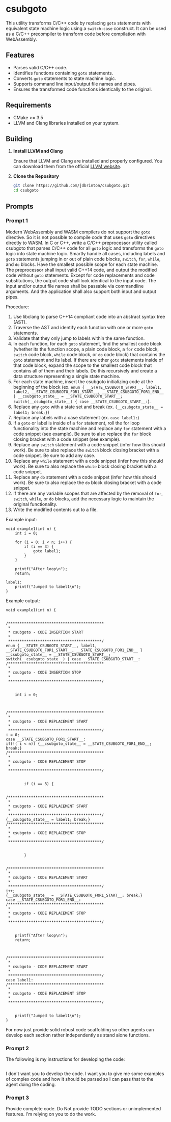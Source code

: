 # csubgoto

This utility transforms C/C++ code by replacing `goto` statements with equivalent state machine logic using a `switch-case` construct. It can be used as a C/C++ precompiler to transform code before compilation with WebAssembly.

## Features

- Parses valid C/C++ code.
- Identifies functions containing `goto` statements.
- Converts `goto` statements to state machine logic.
- Supports command line input/output file names and pipes.
- Ensures the transformed code functions identically to the original.

## Requirements

- CMake >= 3.5
- LLVM and Clang libraries installed on your system.

## Building

1. **Install LLVM and Clang**

   Ensure that LLVM and Clang are installed and properly configured. You can download them from the official [LLVM website](https://llvm.org/).

2. **Clone the Repository**

   ```bash
   git clone https://github.com/jdbrinton/csubgoto.git
   cd csubgoto

## Prompts

### Prompt 1

Modern WebAssembly and WASM compilers do not support the `goto` directive. So it is not possible to compile code that uses `goto` directives directly to WASM. In C or C++, write a C/C++ preprocessor utility called csubgoto that parses C/C++ code for all `goto` logic and transforms the `goto` logic into state machine logic. Smartly handle all cases, including labels and `goto` statements jumping in or out of plain code blocks, `switch`, `for`, `while`, and `do` blocks. Have the smallest possible scope for each state machine. The preprocessor shall input valid C++14 code, and output the modified code without `goto` statements. Except for code replacements and code substitutions, the output code shall look identical to the input code. The input and/or output file names shall be passable via commandline arguments. And the application shall also support both input and output pipes.

Procedure:
1. Use libclang to parse C++14 compliant code into an abstract syntax tree (AST).
2. Traverse the AST and identify each function with one or more `goto` statements.
3. Validate that they only jump to labels within the same function.
4. In each function, for each `goto` statement, find the smallest code block (whether its the function scope, a plain code block, a `for` code block, `switch` code block, `while` code block, or `do` code block) that contains the `goto` statement and its label. If there are other `goto` statements inside of that code block, expand the scope to the smallest code block that contains all of them and their labels. Do this recursively and create a data structure representing a single state machine.
5. For each state machine, insert the csubgoto initializing code at the beginning of the block (ex. `enum { __STATE_CSUBGOTO_START__, label1, label2, __STATE_CSUBGOTO_FOR1_START__, __STATE_CSUBGOTO_FOR1_END__ } __csubgoto_state__ = __STATE_CSUBGOTO_START__; switch(__csubgoto_state__) { case __STATE_CSUBGOTO_START__:`).
6. Replace any `goto` with a state set and break (ex. `{__csubgoto_state__ = label1; break;}`)
7. Replace any labels with a case statement (ex. `case label1:`)
8. If a `goto` or label is inside of a `for` statement, roll the for loop functionality into the state machine and replace any `for` statement with a code snippet (see example). Be sure to also replace the `for` block closing bracket with a code snippet (see example).
9. Replace any `switch` statement with a code snippet (infer how this should work). Be sure to also replace the `switch` block closing bracket with a code snippet. Be sure to add any case.
10. Replace any `while` statement with a code snippet (infer how this should work). Be sure to also replace the `while` block closing bracket with a code snippet.
11. Replace any `do` statement with a code snippet (infer how this should work). Be sure to also replace the `do` block closing bracket with a code snippet.
12. If there are any variable scopes that are affected by the removal of `for`, `switch`, `while`, or `do` blocks, add the necessary logic to maintain the original functionality.
12. Write the modified contents out to a file.


Example input:
```
void example1(int n) {
    int i = 0;

    for (i = 0; i < n; i++) {
        if (i == 3) {
            goto label1;
        }
    }

    printf("After loop\n");
    return;

label1:
    printf("Jumped to label1\n");
}
```

Example output:
```
void example1(int n) {


/******************************************
 *
 * csubgoto - CODE INSERTION START
 *
 *****************************************/
enum { __STATE_CSUBGOTO_START__, label1, __STATE_CSUBGOTO_FOR1_START__, __STATE_CSUBGOTO_FOR1_END__ } __csubgoto_state__ = __STATE_CSUBGOTO_START__; switch(__csubgoto_state__) { case __STATE_CSUBGOTO_START__:
/******************************************
 *
 * csubgoto - CODE INSERTION STOP
 *
 *****************************************/


    int i = 0;



/******************************************
 *
 * csubgoto - CODE REPLACEMENT START
 *
 *****************************************/
i = 0;
case __STATE_CSUBGOTO_FOR1_START__:
if(!( i < n)) {__csubgoto_state__ = __STATE_CSUBGOTO_FOR1_END__; break;}
/******************************************
 *
 * csubgoto - CODE REPLACEMENT STOP
 *
 *****************************************/


        if (i == 3) {


/******************************************
 *
 * csubgoto - CODE REPLACEMENT START
 *
 *****************************************/
{__csubgoto_state__ = label1; break;}
/******************************************
 *
 * csubgoto - CODE REPLACEMENT STOP
 *
 *****************************************/


        }


/******************************************
 *
 * csubgoto - CODE REPLACEMENT START
 *
 *****************************************/
i++;
{__csubgoto_state__ = __STATE_CSUBGOTO_FOR1_START__; break;}
case __STATE_CSUBGOTO_FOR1_END__:
/******************************************
 *
 * csubgoto - CODE REPLACEMENT STOP
 *
 *****************************************/


    printf("After loop\n");
    return;



/******************************************
 *
 * csubgoto - CODE REPLACEMENT START
 *
 *****************************************/
case label1:
/******************************************
 *
 * csubgoto - CODE REPLACEMENT STOP
 *
 *****************************************/


    printf("Jumped to label1\n");
}
```

For now just provide solid robust code scaffolding so other agents can develop each section rather independently as stand alone functions.

### Prompt 2

The following is my instructions for developing the code:

```

```

I don't want you to develop the code. I want you to give me some examples of complex code and how it should be parsed so I can pass that to the agent doing the coding.

### Prompt 3

Provide complete code. Do Not provide TODO sections or unimplemented features. I'm relying on you to do the work.


